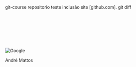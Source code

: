 git-course
repositorio teste
inclusão site [github.com].
git diff
<html>
    <head>
    <img alt="Google" height="92" id="hplogo" src="googlelogo_color_272x92dp.png" srcset="googlelogo_color_272x92dp.png 1x, googlelogo_color_272x92dp.png 2x" style="padding-top:109px" width="272" onload="typeof google==='object'&amp;&amp;google.aft&amp;&amp;google.aft(this)" data-atf="1" data-iml="1571954720384">
    </head>
    <body>
        <p>André Mattos</p>
    </body>
</html>

